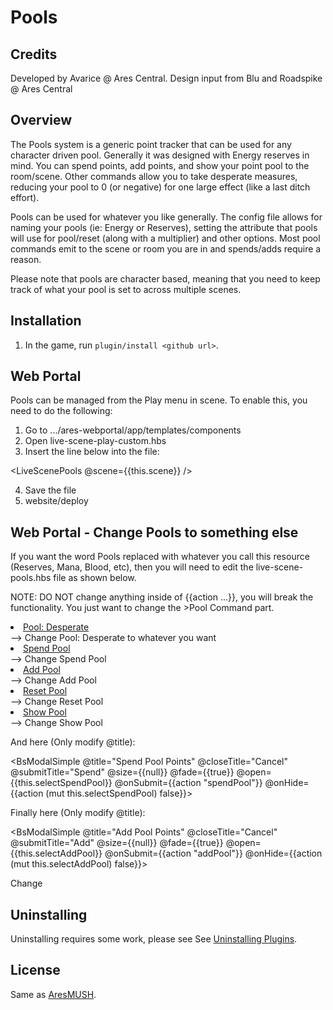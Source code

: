 # Pools

## Credits
Developed by Avarice @ Ares Central. Design input from Blu and Roadspike @ Ares Central

## Overview

The Pools system is a generic point tracker that can be used for any character driven pool. Generally it was designed with Energy reserves in mind. You can spend points, add points, and show your point pool to the room/scene. Other commands allow you to take desperate measures, reducing your pool to 0 (or negative) for one large effect (like a last ditch effort). 

Pools can be used for whatever you like generally. The config file allows for naming your pools (ie: Energy or Reserves), setting the attribute that pools will use for pool/reset (along with a multiplier) and other options. Most pool commands emit to the scene or room you are in and spends/adds require a reason. 

Please note that pools are character based, meaning that you need to keep track of what your pool is set to across multiple scenes.

## Installation

1. In the game, run `plugin/install <github url>`.

## Web Portal

Pools can be managed from the Play menu in scene. To enable this, you need to do the following:

1. Go to .../ares-webportal/app/templates/components
2. Open live-scene-play-custom.hbs
3. Insert the line below into the file:

<LiveScenePools @scene={{this.scene}} />

4. Save the file
5. website/deploy

## Web Portal - Change Pools to something else

If you want the word Pools replaced with whatever you call this resource (Reserves, Mana, Blood, etc), then you will need to edit the live-scene-pools.hbs file as shown below. 

NOTE: DO NOT change anything inside of {{action ...}}, you will break the functionality. You just want to change the >Pool Command</a> part.

<li><a href="#" {{action 'desperatePool'}} class="dropdown-item">Pool: Desperate</a></li> --> Change Pool: Desperate to whatever you want
<li><a href="#" {{action (mut this.selectSpendPool) true}} class="dropdown-item">Spend Pool</a></li> --> Change Spend Pool
<li><a href="#" {{action (mut this.selectAddPool) true}} class="dropdown-item">Add Pool</a></li> --> Change Add Pool
<li><a href="#" {{action 'resetPool'}} class="dropdown-item">Reset Pool</a></li> --> Change Reset Pool
<li><a href="#" {{action 'showPool'}} class="dropdown-item">Show Pool</a></li> --> Change Show Pool

And here (Only modify @title):

<BsModalSimple @title="Spend Pool Points" @closeTitle="Cancel" @submitTitle="Spend" @size={{null}} @fade={{true}} @open={{this.selectSpendPool}} @onSubmit={{action "spendPool"}} @onHide={{action (mut this.selectSpendPool) false}}>

Finally here (Only modify @title):

<BsModalSimple @title="Add Pool Points" @closeTitle="Cancel" @submitTitle="Add" @size={{null}} @fade={{true}} @open={{this.selectAddPool}} @onSubmit={{action "addPool"}} @onHide={{action (mut this.selectAddPool) false}}>


Change 

## Uninstalling

Uninstalling requires some work, please see See [Uninstalling Plugins](https://www.aresmush.com/tutorials/code/extras.html#uninstalling-plugins).

## License

Same as [AresMUSH](https://aresmush.com/license).